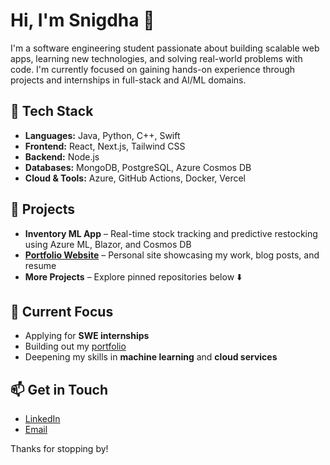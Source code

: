 # Hi, I'm Snigdha 👋

I'm a software engineering student passionate about building scalable web apps, learning new technologies, and solving real-world problems with code. I'm currently focused on gaining hands-on experience through projects and internships in full-stack and AI/ML domains.

## 🔧 Tech Stack
- **Languages:** Java, Python, C++, Swift
- **Frontend:** React, Next.js, Tailwind CSS
- **Backend:** Node.js
- **Databases:** MongoDB, PostgreSQL, Azure Cosmos DB
- **Cloud & Tools:** Azure, GitHub Actions, Docker, Vercel

## 📂 Projects
- **Inventory ML App** – Real-time stock tracking and predictive restocking using Azure ML, Blazor, and Cosmos DB
- **[Portfolio Website](your-portfolio-link)** – Personal site showcasing my work, blog posts, and resume
- **More Projects** – Explore pinned repositories below ⬇️

## 📌 Current Focus
- Applying for **SWE internships**
- Building out my [portfolio](your-portfolio-link)
- Deepening my skills in **machine learning** and **cloud services**

## 📫 Get in Touch
- [LinkedIn](https://www.linkedin.com/in/snigdha-tiwari-0b6227251/)
- [Email](mailto:snigdha.17.tiwari@gmail.com)

Thanks for stopping by!
